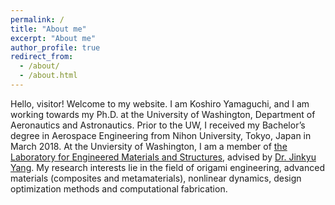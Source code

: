 ```yaml
---
permalink: /
title: "About me"
excerpt: "About me"
author_profile: true
redirect_from: 
  - /about/
  - /about.html
---
```


Hello, visitor! Welcome to my website. I am Koshiro Yamaguchi, and I am working towards my Ph.D. at the University of Washington, Department of Aeronautics and Astronautics. Prior to the UW, I received my Bachelor’s degree in Aerospace Engineering from Nihon University, Tokyo, Japan in March 2018.
At the Unviersity of Washington, I am a member of [the Laboratory for Engineered Materials and Structures](https://faculty.washington.edu/jkyang/index.html), advised by [Dr. Jinkyu Yang](https://www.aa.washington.edu/facultyfinder/jinkyu-jk-yang). 
My research interests lie in the field of origami engineering, advanced materials (composites and metamaterials), nonlinear dynamics, design optimization methods and computational fabrication.
